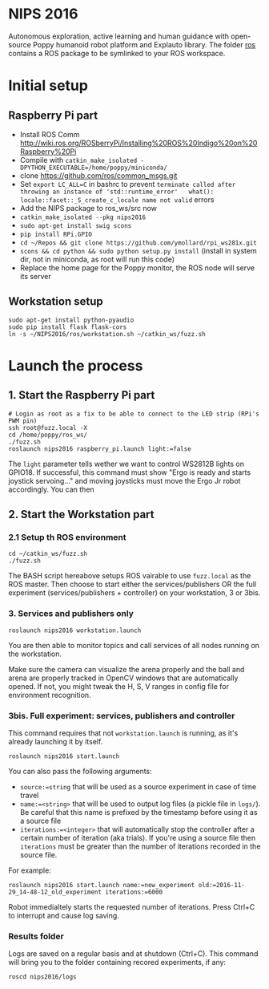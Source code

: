 # NIPS 2016
Autonomous exploration, active learning and human guidance with open-source Poppy humanoid robot platform and Explauto library.
The folder [ros](ros) contains a ROS package to be symlinked to your ROS workspace.

# Initial setup
## Raspberry Pi part
  - Install ROS Comm http://wiki.ros.org/ROSberryPi/Installing%20ROS%20Indigo%20on%20Raspberry%20Pi
  - Compile with `catkin_make_isolated -DPYTHON_EXECUTABLE=/home/poppy/miniconda/` 
  - clone https://github.com/ros/common_msgs.git
  - Set `export LC_ALL=C` in bashrc to prevent `terminate called after throwing an instance of 'std::runtime_error'   what():  locale::facet::_S_create_c_locale name not valid` errors 
  - Add the NIPS package to ros_ws/src now
  -  `catkin_make_isolated --pkg nips2016` 
  - `sudo apt-get install swig scons`
  - `pip install RPi.GPIO`
  - `cd ~/Repos && git clone https://github.com/ymollard/rpi_ws281x.git`
  - `scons && cd python && sudo python setup.py install`  (install in system dir, not in miniconda, as root will run this code)
  - Replace the home page for the Poppy monitor, the ROS node will serve its server


## Workstation setup
```
sudo apt-get install python-pyaudio
sudo pip install flask flask-cors
ln -s ~/NIPS2016/ros/workstation.sh ~/catkin_ws/fuzz.sh
```

# Launch the process
## 1. Start the Raspberry Pi part
```
# Login as root as a fix to be able to connect to the LED strip (RPi's PWM pin)
ssh root@fuzz.local -X
cd /home/poppy/ros_ws/
./fuzz.sh
roslaunch nips2016 raspberry_pi.launch light:=false
```
The `light` parameter tells wether we want to control WS2812B lights on GPIO18.
If successful, this command must show "Ergo is ready and starts joystick servoing..." and moving joysticks must move the Ergo Jr robot accordingly. You can then

## 2. Start the Workstation part
### 2.1 Setup th ROS environment
```
cd ~/catkin_ws/fuzz.sh
./fuzz.sh
```
The BASH script hereabove setups ROS vairable to use `fuzz.local` as the ROS master.
Then choose to start either the services/publishers OR the full experiment (services/publishers + controller) on your workstation, 3 or 3bis.

### 3. Services and publishers only
```
roslaunch nips2016 workstation.launch
```
You are then able to monitor topics and call services of all nodes running on the workstation.

Make sure the camera can visualize the arena properly and the ball and arena are properly tracked in OpenCV windows that are automatically opened. If not, you might tweak the H, S, V ranges in config file for environment recognition.

### 3bis. Full experiment: services, publishers and controller
This command requires that not `workstation.launch` is running, as it's already launching it by itself.
```
roslaunch nips2016 start.launch
```
You can also pass the following arguments:
 - `source:=string` that will be used as a source experiment in case of time travel
 - `name:=<string>` that will be used to output log files (a pickle file in `logs/`). Be careful that this name is prefixed by the timestamp before using it as a source file
 - `iterations:=<integer>` that will automatically stop the controller after a certain number of iteration (aka trials). If you're using a source file then `iterations` must be greater than the number of iterations recorded in the source file.
 
 For example:
```
roslaunch nips2016 start.launch name:=new_experiment old:=2016-11-29_14-48-12_old_experiment iterations:=6000
```

Robot immedialtely starts the requested number of iterations. Press Ctrl+C to interrupt and cause log saving.
### Results folder
Logs are saved on a regular basis and at shutdown (Ctrl+C).
This command will bring you to the folder containing recored experiments, if any:
```
roscd nips2016/logs
```
